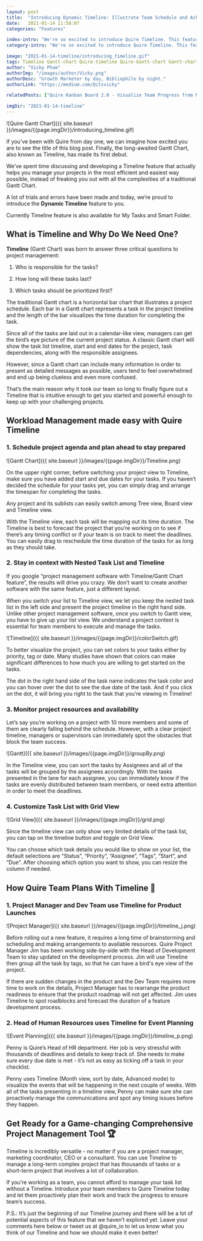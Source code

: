 ```yaml
---
layout: post
title:  "Introducing Dynamic Timeline: Illustrate Team Schedule and Achieve Success"
date:   2021-01-14 11:58:07
categories: "Features"

index-intro: "We're so excited to introduce Quire Timeline. This feature was a long time coming, but we can't wait to show you how Quire Timeline goes beyond the traditional Gantt chart and fits as the lastest piece of Quire."
category-intro: "We're so excited to introduce Quire Timeline. This feature was a long time coming, but we can't wait to show you how Quire Timeline goes beyond the traditional Gantt chart and fits as the lastest piece of Quire."

image: "2021-01-14-timeline/introducing_timeline.gif"
tags: Timeline Gantt-chart Quire-timeline Quire-Gantt-chart Gantt-chart-free Project-management-software-with-Gantt best-work-management-software work-management productivity productivity-app productivity-tool team-management-software work-management-software team-communication team-productivity task-scheduling-software increase-productivity remote-team to-do-list-app working-remotely task-management task-management-software project-management-software productivity-tips to-do-list task-list productivity-tips
author: "Vicky Pham"
authorImg: "/images/author/Vicky.png"
authorDesc: "Growth Marketer by day, Bibliophile by night."
authorLink: "https://medium.com/@itsvicky"

relatedPosts: ["Quire Kanban Board 2.0 - Visualize Team Progress from Multiple Perspectives", "Quire Sublist: Bridge the Gap between Team To Do Lists and Personal Productivity", "Zapier Meets Quire: Automate the Way You Work"]

imgDir: "2021-01-14-timeline"
---
```


![Quire Gantt Chart]({{ site.baseurl }}/images/{{page.imgDir}}/introducing_timeline.gif)

If you’ve been with Quire from day one, we can imagine how excited you are to see the title of this blog post. Finally, the long-awaited Gantt Chart, also known as Timeline, has made its first debut. 

We’ve spent time discussing and developing a Timeline feature that actually helps you manage your projects in the most efficient and easiest way possible, instead of freaking you out with all the complexities of a traditional Gantt Chart.

A lot of trials and errors have been made and today, we’re proud to introduce the **Dynamic Timeline** feature to you. 

<p class="tip">Currently Timeline feature is also available for My Tasks and Smart Folder.</p>

## What is Timeline and Why Do We Need One?

**Timeline** (Gantt Chart) was born to answer three critical questions to project management:

1. Who is responsible for the tasks?

2. How long will these tasks last?

3. Which tasks should be prioritized first?

The traditional Gantt chart is a horizontal bar chart that illustrates a project schedule. Each bar in a Gantt chart represents a task in the project timeline and the length of the bar visualizes the time duration for completing the task. 

Since all of the tasks are laid out in a calendar-like view, managers can get the bird’s eye picture of the current project status. A classic Gantt chart will show the task list timeline, start and end dates for the project, task dependencies, along with the responsible assignees. 

However, since a Gantt chart can include many information in order to present as detailed messages as possible, users tend to feel overwhelmed and end up being clueless and even more confused.  

That’s the main reason why it took our team so long to finally figure out a Timeline that is intuitive enough to get you started and powerful enough to keep up with your challenging projects. 

## Workload Management made easy with Quire Timeline

### 1. Schedule project agenda and plan ahead to stay prepared

![Gantt Chart]({{ site.baseurl }}/images/{{page.imgDir}}/Timeline.png)

On the upper right corner, before switching your project view to Timeline, make sure you have added start and due dates for your tasks. If you haven’t decided the schedule for your tasks yet, you can simply drag and arrange the timespan for completing the tasks.

<p class="tip">Any project and its sublists can easily switch among Tree view, Board view and Timeline view.</p>

With the Timeline view, each task will be mapping out its time duration. The Timeline is best to forecast the project that you’re working on to see if there’s any timing conflict or if your team is on track to meet the deadlines. You can easily drag to reschedule the time duration of the tasks for as long as they should take.

### 2. Stay in context with Nested Task List and Timeline

If you google “project management software with Timeline/Gantt Chart feature”, the results will drive you crazy. We don’t want to create another software with the same feature, just a different layout. 

When you switch your list to Timeline view, we let you keep the nested task list in the left side and present the project timeline in the right hand side. Unlike other project management software, once you switch to Gantt view, you have to give up your list view. We understand a project context is essential for team members to execute and manage the tasks. 

![Timeline]({{ site.baseurl }}/images/{{page.imgDir}}/colorSwitch.gif)

To better visualize the project, you can set colors to your tasks either by priority, tag or date. Many studies have shown that colors can make significant differences to how much you are willing to get started on the tasks. 

The dot in the right hand side of the task name indicates the task color and you can hover over the dot to see the due date of the task. And if you click on the dot, it will bring you right to the task that you’re viewing in Timeline!

### 3. Monitor project resources and availability

Let’s say you’re working on a project with 10 more members and some of them are clearly falling behind the schedule. However, with a clear project timeline, managers or supervisors can immediately spot the obstacles that block the team success. 

![Gantt]({{ site.baseurl }}/images/{{page.imgDir}}/groupBy.png)

In the Timeline view, you can sort the tasks by Assignees and all of the tasks will be grouped by the assignees accordingly. With the tasks presented in the lane for each assignee, you can immediately know if the tasks are evenly distributed between team members, or need extra attention in order to meet the deadlines.

### 4. Customize Task List with Grid View

![Grid View]({{ site.baseurl }}/images/{{page.imgDir}}/grid.png)

Since the timeline view can only show very limited details of the task list, you can tap on the timeline button and toggle on Grid View. 

You can choose which task details you would like to  show on your list, the default selections are “Status”, “Priority”, “Assignee”, “Tags”, “Start”, and “Due”. After choosing which option you want to show, you can resize the column if needed. 

## How Quire Team Plans With Timeline 🚀

### 1. Project Manager and Dev Team use Timeline for Product Launches

![Project Manager]({{ site.baseurl }}/images/{{page.imgDir}}/timeline_j.png)

Before rolling out a new feature, it requires a long time of brainstorming and scheduling and making arrangements to available resources. Quire Project Manager Jim has been working side-by-side with the Head of Development Team to stay updated on the development process. Jim will use Timeline then group all the task by tags, so that he can have a bird's eye view of the project.

If there are sudden changes in the product and the Dev Team requires more time to work on the details, Project Manager has to rearrange the product readiness to ensure that the product roadmap will not get affected. Jim uses Timeline to spot roadblocks and forecast the duration of a feature development process. 

### 2. Head of Human Resources uses Timeline for Event Planning

![Event Planning]({{ site.baseurl }}/images/{{page.imgDir}}/timeline_p.png)

Penny is Quire’s Head of HR department. Her job is very stressful with thousands of deadlines and details to keep track of. She needs to make sure every due date is met - it’s not as easy as ticking off a task in your checklist. 

Penny uses Timeline (Month view, sort by date, Advanced mode) to visualize the events that will be happening in the next couple of weeks. With all of the tasks presenting in a timeline view, Penny can make sure she can proactively manage the communications and spot any timing issues before they happen.

## Get Ready for a Game-changing Comprehensive Project Management Tool 🏆

Timeline is incredibly versatile - no matter if you are a project manager, marketing coordinator, CEO or a consultant. You can use Timeline to manage a long-term complex project that has thousands of tasks or a short-term project that involves a lot of collaboration. 

If you’re working as a team, you cannot afford to manage your task list without a Timeline. Introduce your team members to Quire Timeline today and let them proactively plan their work and track the progress to ensure team’s success.

<p class="note"> P.S.: It’s just the beginning of our Timeline journey and there will be a lot of potential aspects of this feature that we haven’t explored yet. Leave your comments here below or tweet us at @quire_io to let us know what you think of our Timeline and how we should make it even better!</p>



[jekyll]:      http://jekyllrb.com
[jekyll-gh]:   https://github.com/jekyll/jekyll
[jekyll-help]: https://github.com/jekyll/jekyll-help